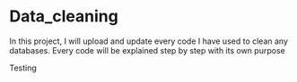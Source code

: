 # Data_cleaning

In this project, I will upload and update every code I have used to clean any databases. Every code will be explained step by step with its own purpose

Testing